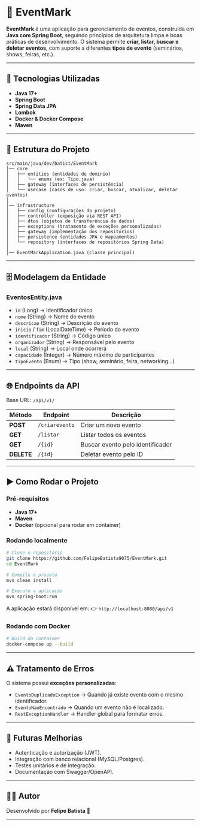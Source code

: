 

# 📅 EventMark

**EventMark** é uma aplicação para gerenciamento de eventos, construída em **Java com Spring Boot**, seguindo princípios de arquitetura limpa e boas práticas de desenvolvimento.
O sistema permite **criar, listar, buscar e deletar eventos**, com suporte a diferentes **tipos de evento** (seminários, shows, feiras, etc.).

---

## 🚀 Tecnologias Utilizadas

* **Java 17+**
* **Spring Boot**
* **Spring Data JPA**
* **Lombok**
* **Docker & Docker Compose**
* **Maven**

---

## 📂 Estrutura do Projeto

```
src/main/java/dev/batist/EventMark
│── core
│   ├── entities (entidades de domínio)
│   │   └── enums (ex: Tipo.java)
│   ├── gateway (interfaces de persistência)
│   └── usecase (casos de uso: criar, buscar, atualizar, deletar eventos)
│
│── infrastructure
│   ├── config (configurações do projeto)
│   ├── controller (exposição via REST API)
│   ├── dtos (objetos de transferência de dados)
│   ├── exceptions (tratamento de exceções personalizadas)
│   ├── gateway (implementação dos repositórios)
│   ├── persistence (entidades JPA e mapeamentos)
│   └── repository (interfaces de repositórios Spring Data)
│
│── EventMarkApplication.java (classe principal)
```

---

## 🗄️ Modelagem da Entidade

### **EventosEntity.java**

* `id` (Long) → Identificador único
* `nome` (String) → Nome do evento
* `descricao` (String) → Descrição do evento
* `inicio` / `fim` (LocalDateTime) → Período do evento
* `identificador` (String) → Código único
* `organizador` (String) → Responsável pelo evento
* `local` (String) → Local onde ocorrerá
* `capacidade` (Integer) → Número máximo de participantes
* `tipoEvento` (Enum) → Tipo (show, seminário, feira, networking...)

---

## 🌐 Endpoints da API

Base URL: `/api/v1/`

| Método     | Endpoint       | Descrição                        |
| ---------- | -------------- | -------------------------------- |
| **POST**   | `/criarevento` | Criar um novo evento             |
| **GET**    | `/listar`      | Listar todos os eventos          |
| **GET**    | `/{id}`        | Buscar evento pelo identificador |
| **DELETE** | `/{id}`        | Deletar evento pelo ID           |

---

## ▶️ Como Rodar o Projeto

### Pré-requisitos

* **Java 17+**
* **Maven**
* **Docker** (opcional para rodar em container)

### Rodando localmente

```bash
# Clone o repositório
git clone https://github.com/FelipeBatista9075/EventMark.git
cd EventMark

# Compile o projeto
mvn clean install

# Execute a aplicação
mvn spring-boot:run
```

A aplicação estará disponível em:
👉 `http://localhost:8080/api/v1`

### Rodando com Docker

```bash
# Build do container
docker-compose up --build
```

---

## ⚠️ Tratamento de Erros

O sistema possui **exceções personalizadas**:

* `EventoDuplicadoException` → Quando já existe evento com o mesmo identificador.
* `EventoNaoEncontrado` → Quando um evento não é localizado.
* `RestExceptionHandler` → Handler global para formatar erros.

---

## 📌 Futuras Melhorias

* Autenticação e autorização (JWT).
* Integração com banco relacional (MySQL/Postgres).
* Testes unitários e de integração.
* Documentação com Swagger/OpenAPI.

---

## 👨‍💻 Autor

Desenvolvido por **Felipe Batista** 👾

---
